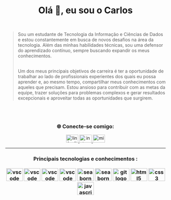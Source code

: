 <div align="center">

<h1 align="center">Olá 👋, eu sou o Carlos</h1>

</div>

<br>
<div>
  
<blockquote>Sou um estudante de Tecnologia da Informação e Ciências de Dados e estou constantemente em busca de novos desafios na área da tecnologia. Além das minhas habilidades técnicas, sou uma defensor do aprendizado contínuo, sempre buscando expandir os meus conhecimentos. <br> <br>

Um dos meus principais objetivos de carreira é ter a oportunidade de trabalhar ao lado de profissionais experientes dos quais eu possa aprender e, ao mesmo tempo, compartilhar meus conhecimentos com aqueles que precisam. Estou ansioso para contribuir com as metas da equipe, trazer soluções para problemas complexos e gerar resultados excepcionais e aproveitar todas as oportunidades que surgirem.</blockquote>
     <br> <br>



<section align="center"><h3>🌐 Conecte-se comigo:</h3> 
  <a href="https://www.linkedin.com/in/carlosalves11/" target="_blank">
    <img src="https://raw.githubusercontent.com/maurodesouza/profile-readme-generator/master/src/assets/icons/social/linkedin/default.svg" width="38" height="25" alt="linkedin logo"  />
  </a>
  <a href="https://www.discord.com/carlosalves./" target="_blank">
    <img src="https://raw.githubusercontent.com/maurodesouza/profile-readme-generator/master/src/assets/icons/social/discord/default.svg" width="38" height="25" alt="instagram logo"  />
  </a>
  <a href="carlos.apcalves@gmail.com" target="_blank">
    <img src="https://raw.githubusercontent.com/maurodesouza/profile-readme-generator/master/src/assets/icons/social/gmail/default.svg" width="38" height="25" alt="microsoft-outlook logo"  />
 
  </a>

</section>

---
 




####

 



<div align="center">
<h3> Principais tecnologias e conhecimentos : <br> <br>

  <img src="https://cdn.jsdelivr.net/gh/devicons/devicon/icons/python/python-original.svg" height="40" width="52" alt="vscode logo"  />
  <img src="https://cdn.jsdelivr.net/gh/devicons/devicon/icons/r/r-original.svg" height="40" width="52" alt="vscode logo"  />
  <img src="https://cdn.jsdelivr.net/gh/devicons/devicon/icons/mysql/mysql-original.svg" height="40" width="52" alt="vscode logo"  />
  <img src="https://cdn.jsdelivr.net/gh/devicons/devicon/icons/pandas/pandas-original.svg" height="40" width="52" alt="vscode logo"  />
  <img src="https://cdn.jsdelivr.net/gh/devicons/devicon/icons/tensorflow/tensorflow-original.svg" height="40" width="52" alt="seaborn logo"  />
  <img src="https://cdn.jsdelivr.net/gh/devicons/devicon/icons/jupyter/jupyter-original.svg" height="40" width="52" alt="seaborn logo"  />
  
  <img src="https://cdn.jsdelivr.net/gh/devicons/devicon/icons/git/git-original.svg" height="40" width="52" alt="git logo"  />
  <img src="https://cdn.jsdelivr.net/gh/devicons/devicon/icons/html5/html5-original.svg" height="40" width="52" alt="html5 logo"  />
  <img src="https://cdn.jsdelivr.net/gh/devicons/devicon/icons/css3/css3-original.svg" height="40" width="52" alt="css3 logo"  />
  <img src="https://cdn.jsdelivr.net/gh/devicons/devicon/icons/javascript/javascript-original.svg" height="40" width="52" alt="javascript logo"  />



###
 




